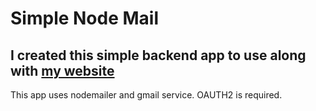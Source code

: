 # Simple Node Mail

## I created this simple backend app to use along with [my website](https://www.chouweihan.com)

This app uses nodemailer and gmail service. OAUTH2 is required.
